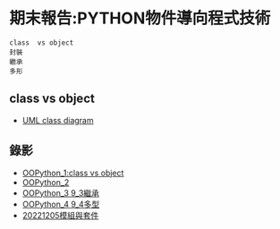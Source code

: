 # 期末報告:PYTHON物件導向程式技術
```
class  vs object
封裝
繼承
多形
```
## class  vs object
- [UML class diagram](https://www.diagrams.net/blog/uml-class-diagrams)


## 錄影
- [OOPython_1:class vs object](https://youtu.be/l74lP4KlUJ8)
- [OOPython_2](https://youtu.be/pi64QPrFzIw)
- [OOPython_3 9_3繼承](https://youtu.be/DozJOy7c7PA)
- [OOPython_4 9_4多型](https://youtu.be/fDBQflrO0j4)
- [20221205模組與套件](https://youtu.be/RZzC_mnLx3s)
